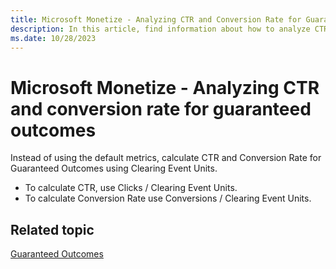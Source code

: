 ```yaml
---
title: Microsoft Monetize - Analyzing CTR and Conversion Rate for Guaranteed Outcomes
description: In this article, find information about how to analyze CTR and conversion rate using Clearing Event Units.
ms.date: 10/28/2023
---
```


# Microsoft Monetize - Analyzing CTR and conversion rate for guaranteed outcomes

Instead of using the default metrics, calculate CTR and Conversion Rate for Guaranteed Outcomes using Clearing Event Units.

- To calculate CTR, use Clicks / Clearing Event Units.
- To calculate Conversion Rate use Conversions / Clearing Event Units.

## Related topic

[Guaranteed Outcomes](guaranteed-outcomes.md)
